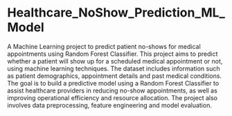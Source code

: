 # Healthcare_NoShow_Prediction_ML_Model
A Machine Learning project to predict patient no-shows for medical appointments using Random Forest Classifier.
This project aims to predict whether a patient will show up for a scheduled medical appointment or not, using machine learning techniques. The dataset includes information such as patient demographics, appointment details and past medical conditions. The goal is to build a predictive model using a Random Forest Classifier to assist healthcare providers in reducing no-show appointments, as well as improving operational efficiency and resource allocation. The project also involves data preprocessing, feature engineering and model evaluation.
